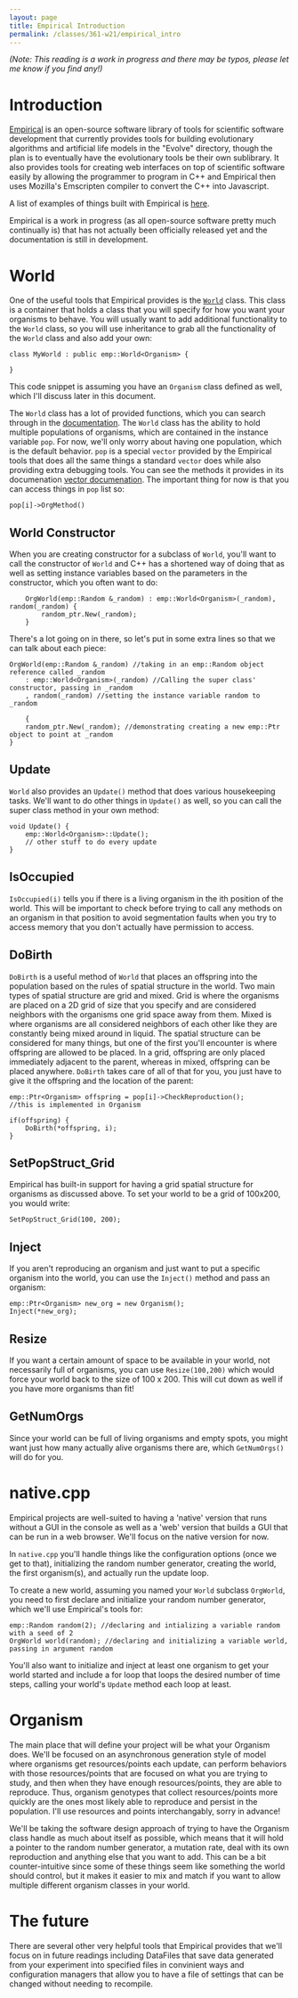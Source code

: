 ```yaml
---
layout: page
title: Empirical Introduction
permalink: /classes/361-w21/empirical_intro
---
```


*(Note: This reading is a work in progress and there may be typos, please let me know if you find any!)*

# Introduction 
[Empirical](https://empirical.readthedocs.io/en/latest/index.html) is an open-source software library of tools for scientific software development that currently provides tools for building evolutionary algorithms and artificial life models in the "Evolve" directory, though the plan is to eventually have the evolutionary tools be their own sublibrary. It also provides tools for creating web interfaces on top of scientific software easily by allowing the programmer to program in C++ and Empirical then uses Mozilla's Emscripten compiler to convert the C++ into Javascript.

A list of examples of things built with Empirical is [here](https://empirical.readthedocs.io/en/latest/BuiltWithEmpiricalGallery/index.html).

Empirical is a work in progress (as all open-source software pretty much continually is) that has not actually been officially released yet and the documentation is still in development. 

# World
One of the useful tools that Empirical provides is the [`World`](https://empirical.readthedocs.io/en/latest/api/classemp_1_1World.html#class-documentation) class. 
This class is a container that holds a class that you will specify for how you want your organisms to behave. You will usually want to add additional functionality to the `World` class, so you will use inheritance to grab all the functionality of the `World` class and also add your own:

```
class MyWorld : public emp::World<Organism> {

}
```

This code snippet is assuming you have an `Organism` class defined as well, which I'll discuss later in this document.

The `World` class has a lot of provided functions, which you can search through in the [documentation](https://empirical.readthedocs.io/en/latest/api/classemp_1_1World.html#class-documentation). The `World` class has the ability to hold multiple populations of organisms, which are contained in the instance variable `pop`. For now, we'll only worry about having one population, which is the default behavior. `pop` is a special `vector` provided by the Empirical tools that does all the same things a standard `vector` does while also providing extra debugging tools. You can see the methods it provides in its documenation [vector documenation](https://empirical.readthedocs.io/en/latest/api/classemp_1_1vector.html#class-documentation). The important thing for now is that you can access things in `pop` list so:
```
pop[i]->OrgMethod()
```

## World Constructor
When you are creating constructor for a subclass of `World`, you'll want to call the constructor of `World` and C++ has a shortened way of doing that as well as setting instance variables based on the parameters in the constructor, which you often want to do:

```
    OrgWorld(emp::Random &_random) : emp::World<Organism>(_random), random(_random) {
        random_ptr.New(_random);
    }
```

There's a lot going on in there, so let's put in some extra lines so that we can talk about each piece:

```
OrgWorld(emp::Random &_random) //taking in an emp::Random object reference called _random
    : emp::World<Organism>(_random) //Calling the super class' constructor, passing in _random
    , random(_random) //setting the instance variable random to _random
    
    {
    random_ptr.New(_random); //demonstrating creating a new emp::Ptr object to point at _random
}
```

## Update
`World` also provides an `Update()` method that does various housekeeping tasks. We'll want to do other things in `Update()` as well, so you can call the super class method in your own method:

```
void Update() {
    emp::World<Organism>::Update();
    // other stuff to do every update
}
```

## IsOccupied
`IsOccupied(i)` tells you if there is a living organism in the ith position of the world. This will be important to check before trying to call any methods on an organism in that position to avoid segmentation faults when you try to access memory that you don't actually have permission to access.

## DoBirth
`DoBirth` is a useful method of `World` that places an offspring into the population based on the rules of spatial structure in the world. Two main types of spatial structure are grid and mixed. Grid is where the organisms are placed on a 2D grid of size that you specify and are considered neighbors with the organisms one grid space away from them. Mixed is where organisms are all considered neighbors of each other like they are constantly being mixed around in liquid. The spatial structure can be considered for many things, but one of the first you'll encounter is where offspring are allowed to be placed. In a grid, offspring are only placed immediately adjacent to the parent, whereas in mixed, offspring can be placed anywhere. `DoBirth` takes care of all of that for you, you just have to give it the offspring and the location of the parent:
```
emp::Ptr<Organism> offspring = pop[i]->CheckReproduction(); 
//this is implemented in Organism

if(offspring) {
    DoBirth(*offspring, i);
}
```

## SetPopStruct_Grid
Empirical has built-in support for having a grid spatial structure for organisms as discussed above. To set your world to be a grid of 100x200, you would write:
```
SetPopStruct_Grid(100, 200);
```


## Inject
If you aren't reproducing an organism and just want to put a specific organism into the world, you can use the `Inject()` method and pass an organism:
```
emp::Ptr<Organism> new_org = new Organism();
Inject(*new_org);
```

## Resize
If you want a certain amount of space to be available in your world, not necessarily full of organisms, you can use `Resize(100,200)` which would force your world back to the size of 100 x 200. This will cut down as well if you have more organisms than fit!

## GetNumOrgs
Since your world can be full of living organisms and empty spots, you might want just how many actually alive organisms there are, which `GetNumOrgs()` will do for you.


# native.cpp
Empirical projects are well-suited to having a 'native' version that runs without a GUI in the console as well as a 'web' version that builds a GUI that can be run in a web browser. We'll focus on the native version for now.

In `native.cpp` you'll handle things like the configuration options (once we get to that), initializing the random number generator, creating the world, the first organism(s), and actually run the update loop.

To create a new world, assuming you named your `World` subclass `OrgWorld`, you need to first declare and initialize your random number generator, which we'll use Empirical's tools for:
```
emp::Random random(2); //declaring and intializing a variable random with a seed of 2
OrgWorld world(random); //declaring and initializing a variable world, passing in argument random
```

You'll also want to initialize and inject at least one organism to get your world started and include a for loop that loops the desired number of time steps, calling your world's `Update` method each loop at least.

# Organism
The main place that will define your project will be what your Organism does.
We'll be focused on an asynchronous generation style of model where organisms get resources/points each update, can perform behaviors with those resources/points that are focused on what you are trying to study, and then when they have enough resources/points, they are able to reproduce. Thus, organism genotypes that collect resources/points more quickly are the ones most likely able to reproduce and persist in the population. I'll use resources and points interchangably, sorry in advance!

We'll be taking the software design approach of trying to have the Organism class handle as much about itself as possible, which means that it will hold a pointer to the random number generator, a mutation rate, deal with its own reproduction and anything else that you want to add. This can be a bit counter-intuitive since some of these things seem like something the world should control, but it makes it easier to mix and match if you want to allow multiple different organism classes in your world.

# The future
There are several other very helpful tools that Empirical provides that we'll focus on in future readings including DataFiles that save data generated from your experiment into specified files in convinient ways and configuration managers that allow you to have a file of settings that can be changed without needing to recompile.
